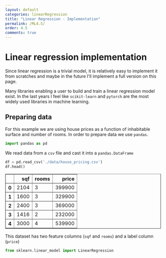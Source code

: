 ```yaml
---
layout: default
categories: linearRegression
title: "Linear Regression - Implementation"
permalink: /ML4.5/
order: 4.5
comments: true
---
```


# Linear regression implementation
Since linear regression is a trivial model, it is relatively easy to implement it from scratches and maybe in the future I'll implement a full version on this page. 

Many libraries enabling a user to build and train a linear regression model exist. In the last years I feel like `scikit-learn` and `pytorch` are the most widely used libraries in machine learning.

## Preparing data
For this example we are using house prices as a function of inhabitable surface and number of rooms. In order to prepare data we use `pandas`. 


```python
import pandas as pd
```

We read data from a `csv` file and cast it into a `pandas.DataFrame`


```python
df = pd.read_csv('./data/house_pricing.csv')
df.head()
```




<div>
<style scoped>
    .dataframe tbody tr th:only-of-type {
        vertical-align: middle;
    }

    .dataframe tbody tr th {
        vertical-align: top;
    }

    .dataframe thead th {
        text-align: right;
    }
</style>
<table border="1" class="dataframe">
  <thead>
    <tr style="text-align: right;">
      <th></th>
      <th>sqf</th>
      <th>rooms</th>
      <th>price</th>
    </tr>
  </thead>
  <tbody>
    <tr>
      <th>0</th>
      <td>2104</td>
      <td>3</td>
      <td>399900</td>
    </tr>
    <tr>
      <th>1</th>
      <td>1600</td>
      <td>3</td>
      <td>329900</td>
    </tr>
    <tr>
      <th>2</th>
      <td>2400</td>
      <td>3</td>
      <td>369000</td>
    </tr>
    <tr>
      <th>3</th>
      <td>1416</td>
      <td>2</td>
      <td>232000</td>
    </tr>
    <tr>
      <th>4</th>
      <td>3000</td>
      <td>4</td>
      <td>539900</td>
    </tr>
  </tbody>
</table>
</div>



This dataset has two feature columns (`sqf` and `rooms`) and a label column (`price`)


```python
from sklearn.linear_model import LinearRegression
```


```python

```

